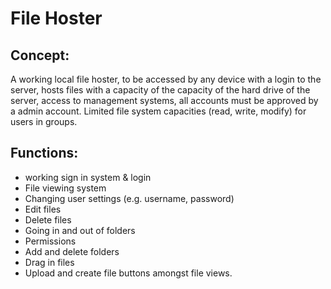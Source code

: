 # File Hoster

## Concept:
A working local file hoster, to be accessed by any device with a login to the server, hosts files with a capacity of the capacity of the hard drive of the server, access to management systems, all accounts must be approved by a admin account. Limited file system capacities (read, write, modify) for users in groups.

## Functions:
- working sign in system & login 
- File viewing system
- Changing user settings (e.g. username, password)
- Edit files
- Delete files
- Going in and out of folders
- Permissions
- Add and delete folders
- Drag in files
- Upload and create file buttons amongst file views.

